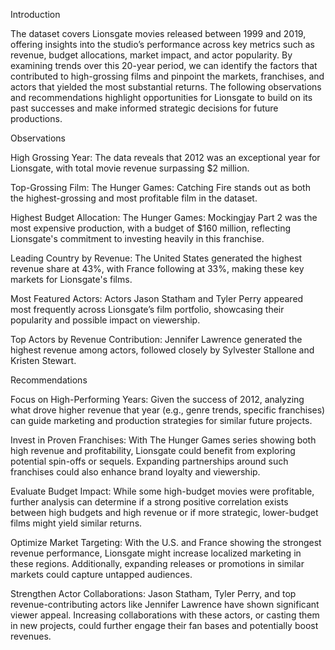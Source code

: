 Introduction

The dataset covers Lionsgate movies released between 1999 and 2019, offering insights into the studio’s performance across key metrics such as revenue, budget allocations, market impact, and actor popularity. By examining trends over this 20-year period, we can identify the factors that contributed to high-grossing films and pinpoint the markets, franchises, and actors that yielded the most substantial returns. The following observations and recommendations highlight opportunities for Lionsgate to build on its past successes and make informed strategic decisions for future productions.

Observations

High Grossing Year: The data reveals that 2012 was an exceptional year for Lionsgate, with total movie revenue surpassing $2 million.

Top-Grossing Film: The Hunger Games: Catching Fire stands out as both the highest-grossing and most profitable film in the dataset.

Highest Budget Allocation: The Hunger Games: Mockingjay Part 2 was the most expensive production, with a budget of $160 million, reflecting Lionsgate's commitment to investing heavily in this franchise.

Leading Country by Revenue: The United States generated the highest revenue share at 43%, with France following at 33%, making these key markets for Lionsgate's films.

Most Featured Actors: Actors Jason Statham and Tyler Perry appeared most frequently across Lionsgate’s film portfolio, showcasing their popularity and possible impact on viewership.

Top Actors by Revenue Contribution: Jennifer Lawrence generated the highest revenue among actors, followed closely by Sylvester Stallone and Kristen Stewart.

Recommendations

Focus on High-Performing Years: Given the success of 2012, analyzing what drove higher revenue that year (e.g., genre trends, specific franchises) can guide marketing and production strategies for similar future projects.

Invest in Proven Franchises: With The Hunger Games series showing both high revenue and profitability, Lionsgate could benefit from exploring potential spin-offs or sequels. Expanding partnerships around such franchises could also enhance brand loyalty and viewership.

Evaluate Budget Impact: While some high-budget movies were profitable, further analysis can determine if a strong positive correlation exists between high budgets and high revenue or if more strategic, lower-budget films might yield similar returns.

Optimize Market Targeting: With the U.S. and France showing the strongest revenue performance, Lionsgate might increase localized marketing in these regions. Additionally, expanding releases or promotions in similar markets could capture untapped audiences.

Strengthen Actor Collaborations: Jason Statham, Tyler Perry, and top revenue-contributing actors like Jennifer Lawrence have shown significant viewer appeal. Increasing collaborations with these actors, or casting them in new projects, could further engage their fan bases and potentially boost revenues.
